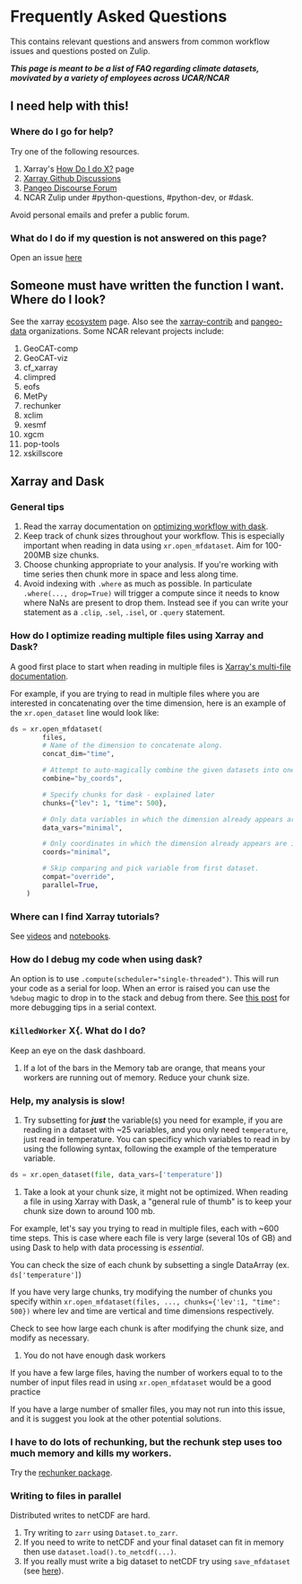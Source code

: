# Frequently Asked Questions
This contains relevant questions and answers from common workflow issues and questions posted on Zulip.

***This page is meant to be a list of FAQ regarding climate datasets, movivated by a variety of employees across UCAR/NCAR***

## I need help with this!

### Where do I go for help?

Try one of the following resources.
1. Xarray's [How Do I do X?](https://xarray.pydata.org/en/stable/howdoi.html) page
1. [Xarray Github Discussions](https://github.com/pydata/xarray/discussions)
1. [Pangeo Discourse Forum](https://discourse.pangeo.org)
1. NCAR Zulip under #python-questions, #python-dev, or #dask.

Avoid personal emails and prefer a public forum.

### What do I do if my question is not answered on this page?

Open an issue [here](https://github.com/NCAR/esds/issues)

## Someone must have written the function I want. Where do I look?

See the xarray [ecosystem](https://xarray.pydata.org/en/latest/ecosystem.html) page. Also see the [xarray-contrib](https://github.com/xarray-contrib/) and [pangeo-data](https://github.com/pangeo-data) organizations. Some NCAR relevant projects include:
1. GeoCAT-comp
1. GeoCAT-viz
1. cf_xarray
1. climpred
1. eofs
1. MetPy
1. rechunker
1. xclim
1. xesmf
1. xgcm
1. pop-tools
1. xskillscore

## Xarray and Dask

### General tips

1. Read the xarray documentation on [optimizing workflow with dask](https://xarray.pydata.org/en/stable/dask.html#optimization-tips).
1. Keep track of chunk sizes throughout your workflow. This is especially important when reading in data using `xr.open_mfdataset`. Aim for 100-200MB size
   chunks.
1. Choose chunking appropriate to your analysis. If you're working with time series then chunk more in space and less along time.
1. Avoid indexing with `.where` as much as possible. In particulate `.where(..., drop=True)` will trigger a compute since it needs
   to know where NaNs are present to drop them. Instead see if you can write your statement as a `.clip`,  `.sel`, `.isel`, or
   `.query` statement.

### How do I optimize reading multiple files using Xarray and Dask?

A good first place to start when reading in multiple files is [Xarray's multi-file documentation](https://xarray.pydata.org/en/stable/io.html#reading-multi-file-datasets).

For example, if you are trying to read in multiple files where you are interested in concatenating over the time dimension, here is an example of the `xr.open_dataset` line would look like:

```python
ds = xr.open_mfdataset(
        files,
        # Name of the dimension to concatenate along.
        concat_dim="time",

        # Attempt to auto-magically combine the given datasets into one by using dimension coordinates.
        combine="by_coords",

        # Specify chunks for dask - explained later
        chunks={"lev": 1, "time": 500},

        # Only data variables in which the dimension already appears are included.
        data_vars="minimal",

        # Only coordinates in which the dimension already appears are included.
        coords="minimal",

        # Skip comparing and pick variable from first dataset.
        compat="override",
        parallel=True,
    )
```

### Where can I find Xarray tutorials?

See [videos](https://xarray.pydata.org/en/latest/tutorials-and-videos.html) and [notebooks](https://xarray-contrib.github.io/xarray-tutorial/).

### How do I debug my code when using dask?

An option is to use `.compute(scheduler="single-threaded")`. This will run your code as a serial for loop. When an error is raised you can use the `%debug`
magic to drop in to the stack and debug from there. See [this post](https://cherian.net/posts/python-debugging.html) for more debugging tips
in a serial context.

### `KilledWorker` X{. What do I do?

Keep an eye on the dask dashboard.
1. If a lot of the bars in the Memory tab are orange, that means your workers are running out of memory. Reduce your chunk size.

### Help, my analysis is slow!

1. Try subsetting for ***just*** the variable(s) you need for example, if you are reading in a dataset with ~25 variables, and you only need `temperature`, just read in temperature. You can specificy which variables to read in by using the following syntax, following the example of the temperature variable.

```python
ds = xr.open_dataset(file, data_vars=['temperature'])
```

1. Take a look at your chunk size, it might not be optimized. When reading a file in using Xarray with Dask, a "general rule of thumb" is to keep your chunk size down to around 100 mb.

For example, let's say you trying to read in multiple files, each with ~600 time steps. This is case where each file is very large (several 10s of GB) and using Dask to help with data processing is *essential*.

You can check the size of each chunk by subsetting a single DataArray (ex. `ds['temperature']`)

If you have very large chunks, try modifying the number of chunks you specify within  `xr.open_mfdataset(files, ..., chunks={'lev':1, "time": 500})` where lev and time are vertical and time dimensions respectively.

Check to see how large each chunk is after modifying the chunk size, and modify as necessary.

1. You do not have enough dask workers

If you have a few large files, having the number of workers equal to to the number of input files read in using `xr.open_mfdataset` would be a good practice

If you have a large number of smaller files, you may not run into this issue, and it is suggest you look at the other potential solutions.

### I have to do lots of rechunking, but the rechunk step uses too much memory and kills my workers.

Try the [rechunker package](https://github.com/pangeo-data/rechunker).

### Writing to files in parallel

Distributed writes to netCDF are hard.

1. Try writing to `zarr` using `Dataset.to_zarr`.
1. If you need to write to netCDF and your final dataset can fit in memory then use `dataset.load().to_netcdf(...)`.
1. If you really must write a big dataset to netCDF try using `save_mfdataset` (see [here](https://ncar.github.io/xdev/posts/writing-multiple-netcdf-files-in-parallel-with-xarray-and-dask/)).
